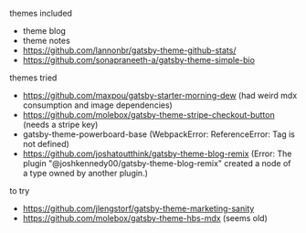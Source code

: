 themes included

- theme blog
- theme notes
- https://github.com/lannonbr/gatsby-theme-github-stats/
- https://github.com/sonapraneeth-a/gatsby-theme-simple-bio

themes tried

- https://github.com/maxpou/gatsby-starter-morning-dew (had weird mdx consumption and image dependencies)
- https://github.com/molebox/gatsby-theme-stripe-checkout-button (needs a stripe key)
- gatsby-theme-powerboard-base (WebpackError: ReferenceError: Tag is not defined)
- https://github.com/joshatoutthink/gatsby-theme-blog-remix (Error: The plugin "@joshkennedy00/gatsby-theme-blog-remix" created a node of a type owned by another plugin.)

to try

- https://github.com/jlengstorf/gatsby-theme-marketing-sanity
- https://github.com/molebox/gatsby-theme-hbs-mdx (seems old)

